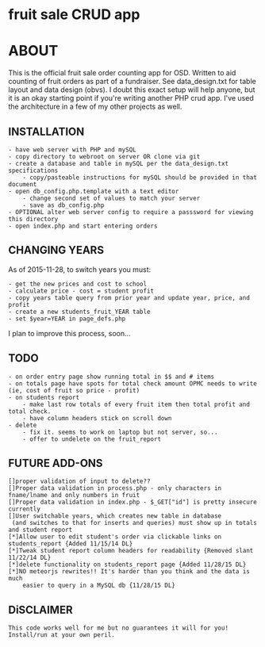 # fruit sale CRUD app
# ABOUT
This is the official fruit sale order counting app for OSD. 
Written to aid counting of fruit orders as part of a fundraiser.
See data_design.txt for table layout and data design (obvs).
I doubt this exact setup will help anyone, but it is an okay 
starting point if you're writing another PHP crud app. 
I've used the architecture in a few of my other projects as well.

## INSTALLATION
	- have web server with PHP and mySQL
	- copy directory to webroot on server OR clone via git
	- create a database and table in mySQL per the data_design.txt specifications
		- copy/pasteable instructions for mySQL should be provided in that document
	- open db_config.php.template with a text editor
		- change second set of values to match your server
		- save as db_config.php
	- OPTIONAL alter web server config to require a passsword for viewing this directory
	- open index.php and start entering orders

## CHANGING YEARS
As of 2015-11-28, to switch years you must:

	- get the new prices and cost to school
	- calculate price - cost = student profit
	- copy years table query from prior year and update year, price, and profit
	- create a new students_fruit_YEAR table 
	- set $year=YEAR in page_defs.php
I plan to improve this process, soon...

## TODO
	- on order entry page show running total in $$ and # items
	- on totals page have spots for total check amount OPMC needs to write (ie, cost of fruit so price - profit)
	- on students report
		- make last row totals of every fruit item then total profit and total check.
		- have column headers stick on scroll down
	- delete
		- fix it. seems to work on laptop but not server, so...
		- offer to undelete on the fruit_report

## FUTURE ADD-ONS
	[]proper validation of input to delete??
	[]Proper data validation in process.php - only characters in fname/lname and only numbers in fruit
	[]Proper data validation in index.php - $_GET["id"] is pretty insecure currently
	[]User switchable years, which creates new table in database
	 (and switches to that for inserts and queries) must show up in totals and student report
	[*]Allow user to edit student's order via clickable links on students_report {Added 11/15/14 DL}
	[*]Tweak student report column headers for readability {Removed slant 11/22/14 DL}
	[*]delete functionality on students_report page {Added 11/28/15 DL}
	[*]NO meteorjs rewrites!! It's harder than you think and the data is much 
		easier to query in a MySQL db {11/28/15 DL}

## DiSCLAIMER
	This code works well for me but no guarantees it will for you! Install/run at your own peril.
